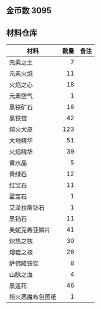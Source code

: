 ## 金币数 3095
## 材料仓库
| 材料        | 数量   |  备注  |
| --------   | -----:  | :----:  |
| 元素之土      | 7   |        |
| 元素火焰      | 11   |        |
| 火焰之心        |   18   |      |
| 元素空气        |    1   |    |
|黑铁矿石|16||
|黑铁锭|42||
|熔火犬皮|123||
|大地精华|51||
|火焰精华|39||
|黄水晶|5||
|青绿石|12||
|红宝石|11||
|蓝宝石|1||
|艾泽拉斯钻石|1||
|黑钻石|11||
|奥妮克希亚鳞片|41||
|炽热之核|30||
|熔岩之核|26||
|萨佛隆铁锭|8||
|山脉之血|4||
|黑莲花|46||
|熔火恶魔布包图纸|1||
